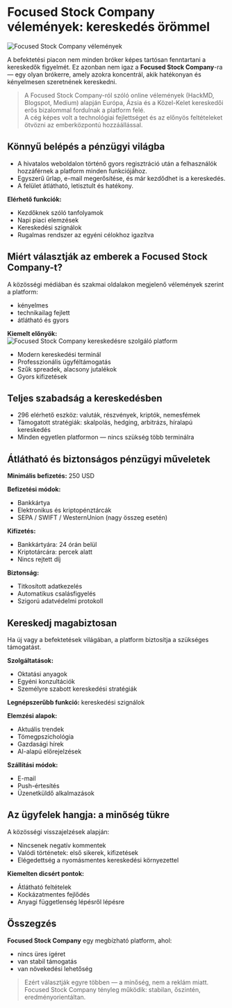 # Focused Stock Company vélemények: kereskedés örömmel
![Focused Stock Company vélemények](https://github.com/user-attachments/assets/76c58503-9164-43e2-b7ec-36ee96811cd4)


A befektetési piacon nem minden bróker képes tartósan fenntartani a kereskedők figyelmét. Ez azonban nem igaz a **Focused Stock Company**-ra — egy olyan brókerre, amely azokra koncentrál, akik hatékonyan és kényelmesen szeretnének kereskedni.

> A Focused Stock Company-ról szóló online vélemények (HackMD, Blogspot, Medium) alapján Európa, Ázsia és a Közel-Kelet kereskedői erős bizalommal fordulnak a platform felé.  
> A cég képes volt a technológiai fejlettséget és az előnyös feltételeket ötvözni az emberközpontú hozzáállással.

## Könnyű belépés a pénzügyi világba

- A hivatalos weboldalon történő gyors regisztráció után a felhasználók hozzáférnek a platform minden funkciójához.  
- Egyszerű űrlap, e-mail megerősítése, és már kezdődhet is a kereskedés.  
- A felület átlátható, letisztult és hatékony.

**Elérhető funkciók:**

- Kezdőknek szóló tanfolyamok  
- Napi piaci elemzések  
- Kereskedési szignálok  
- Rugalmas rendszer az egyéni célokhoz igazítva

## Miért választják az emberek a Focused Stock Company-t?

A közösségi médiában és szakmai oldalakon megjelenő vélemények szerint a platform:

- kényelmes  
- technikailag fejlett  
- átlátható és gyors

**Kiemelt előnyök:**
![Focused Stock Company kereskedésre szolgáló platform](https://github.com/user-attachments/assets/21e10155-45df-4a08-b291-ca7f0958c91d)


- Modern kereskedési terminál  
- Professzionális ügyféltámogatás  
- Szűk spreadek, alacsony jutalékok  
- Gyors kifizetések

## Teljes szabadság a kereskedésben

- 296 elérhető eszköz: valuták, részvények, kriptók, nemesfémek  
- Támogatott stratégiák: skalpolás, hedging, arbitrázs, híralapú kereskedés  
- Minden egyetlen platformon — nincs szükség több terminálra

## Átlátható és biztonságos pénzügyi műveletek

**Minimális befizetés:** 250 USD

**Befizetési módok:**

- Bankkártya  
- Elektronikus és kriptopénztárcák  
- SEPA / SWIFT / WesternUnion (nagy összeg esetén)

**Kifizetés:**

- Bankkártyára: 24 órán belül  
- Kriptotárcára: percek alatt  
- Nincs rejtett díj

**Biztonság:**

- Titkosított adatkezelés  
- Automatikus csalásfigyelés  
- Szigorú adatvédelmi protokoll

## Kereskedj magabiztosan

Ha új vagy a befektetések világában, a platform biztosítja a szükséges támogatást.

**Szolgáltatások:**

- Oktatási anyagok  
- Egyéni konzultációk  
- Személyre szabott kereskedési stratégiák

**Legnépszerűbb funkció:** kereskedési szignálok

**Elemzési alapok:**

- Aktuális trendek  
- Tömegpszichológia  
- Gazdasági hírek  
- AI-alapú előrejelzések

**Szállítási módok:**

- E-mail  
- Push-értesítés  
- Üzenetküldő alkalmazások

## Az ügyfelek hangja: a minőség tükre

A közösségi visszajelzések alapján:

- Nincsenek negatív kommentek  
- Valódi történetek: első sikerek, kifizetések  
- Elégedettség a nyomásmentes kereskedési környezettel

**Kiemelten dicsért pontok:**

- Átlátható feltételek  
- Kockázatmentes fejlődés  
- Anyagi függetlenség lépésről lépésre

## Összegzés

**Focused Stock Company** egy megbízható platform, ahol:

- nincs üres ígéret  
- van stabil támogatás  
- van növekedési lehetőség

> Ezért választják egyre többen — a minőség, nem a reklám miatt.  
> Focused Stock Company tényleg működik: stabilan, őszintén, eredményorientáltan.
